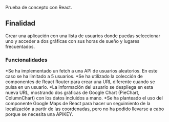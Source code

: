 Prueba de concepto con React.

## Finalidad

Crear una aplicación con una lista de usuarios donde puedas seleccionar uno y acceder a dos gráficas con sus horas de sueño y lugares frecuentados.

### Funcionalidades
*Se ha implementado un fetch a una API de usuarios aleatorios. En este caso se ha limitado a 5 usuarios.
*Se ha utilizado la colección de componentes de React Router para crear una URL diferente cuando se pulsa en un usuario.
*La información del usuario se despliega en esta nueva URL, mostrando dos gráficas de Google Chart (PieChart, ColumnChart) con los datos incluidos a mano.
*Se ha planteado el uso del componente Google Maps de React para hacer un seguimiento de la localización a partir de las coordenadas, pero no ha podido llevarse a cabo porque se necesita una APIKEY.







